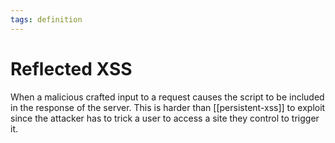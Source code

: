 ```yaml
---
tags: definition
---
```


# Reflected XSS
When a malicious crafted input to a request causes the script to be included in the response of the server. This is harder than [[persistent-xss]] to exploit since the attacker has to trick a user to access a site they control to trigger it.
